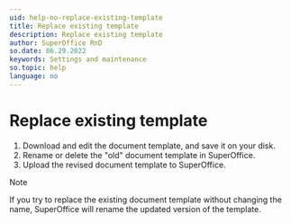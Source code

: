 ```yaml
---
uid: help-no-replace-existing-template
title: Replace existing template
description: Replace existing template
author: SuperOffice RnD
so.date: 06.29.2022
keywords: Settings and maintenance
so.topic: help
language: no
---
```


# Replace existing template

1. Download and edit the document template, and save it on your disk.
2. Rename or delete the "old" document template in SuperOffice.
3. Upload the revised document template to SuperOffice.

> [!NOTE]
> If you try to replace the existing document template without changing the name, SuperOffice will rename the updated version of the template.

